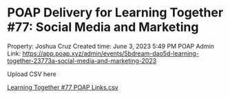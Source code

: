 # POAP Delivery for Learning Together #77: Social Media and Marketing

Property: Joshua Cruz
Created time: June 3, 2023 5:49 PM
POAP Admin Link: https://app.poap.xyz/admin/events/5bdream-dao5d-learning-together-23773a-social-media-and-marketing-2023

Upload CSV here

[Learning Together #77 POAP Links.csv](POAP%20Delivery%20for%20Learning%20Together%20#77%20Social%20Med%20a062577e969042ebabcc3f129ada7b49/Learning_Together_77_POAP_Links.csv)

[](POAP%20Delivery%20for%20Learning%20Together%20#77%20Social%20Med%20a062577e969042ebabcc3f129ada7b49/Untitled%20112a42f3c6aa4e30b36bf68f24a75bcc.csv)
